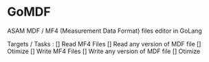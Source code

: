 # GoMDF
ASAM MDF / MF4 (Measurement Data Format) files editor in GoLang

Targets / Tasks :
 [] Read MF4 Files
 [] Read any version of MDF file 
 [] Otimize
 [] Write MF4 Files
 [] Write any version of MDF file
 [] Otimize

